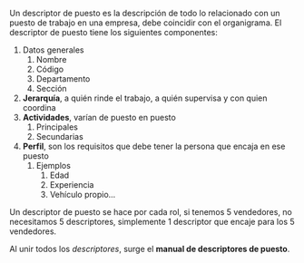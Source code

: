 Un descriptor de puesto es la descripción de todo lo relacionado con un puesto de trabajo en una empresa, debe coincidir con el organigrama. El descriptor de puesto tiene los siguientes componentes:

1. Datos generales
	1. Nombre
	2. Código
	3. Departamento
	4. Sección
2. **Jerarquía**, a quién rinde el trabajo, a quién supervisa y con quien coordina
3. **Actividades**, varían de puesto en puesto
	1. Principales
	2. Secundarias
4. **Perfil**, son los requisitos que debe tener la persona que encaja en ese puesto
	1. Ejemplos
		1. Edad
		2. Experiencia
		3. Vehículo propio...


Un descriptor de puesto se hace por cada rol, si tenemos 5 vendedores, no necesitamos 5 descriptores, simplemente 1 descriptor que encaje para los 5 vendedores.

Al unir todos los *descriptores*, surge el **manual de descriptores de puesto**. 
